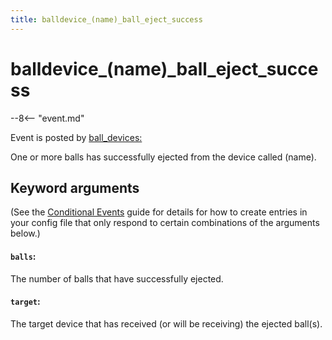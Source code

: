 ```yaml
---
title: balldevice_(name)_ball_eject_success
---
```


# balldevice_(name)\_ball_eject_success


--8<-- "event.md"

Event is posted by [ball_devices:](../config/ball_devices.md)

One or more balls has successfully ejected from the device called (name).

## Keyword arguments

(See the [Conditional Events](overview/conditional.md)
guide for details for how to create entries in your config file that
only respond to certain combinations of the arguments below.)

#### `balls`:

The number of balls that have successfully ejected.

#### `target`:

The target device that has received (or will be receiving) the
ejected ball(s).
